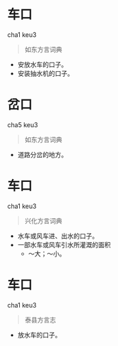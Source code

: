 # 车口
cha1 keu3
> 如东方言词典
- 安放水车的口子。
- 安装抽水机的口子。

# 岔口
cha5 keu3
> 如东方言词典
- 道路分岔的地方。

# 车口
cha1 keu3
> 兴化方言词典
- 水车或风车进、出水的口子。
- 一部水车或风车引水所灌溉的面积
  - ～大；～小。

# 车口
cha1 keu3
> 泰县方言志
- 放水车的口子。
